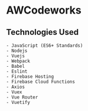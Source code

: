 # AWCodeworks

## Technologies Used
```
- JavaScript (ES6+ Standards)
- Nodejs
- Vuejs
- Webpack
- Babel 
- Eslint
- Firebase Hosting
- Firebase Cloud Functions
- Axios
- Vuex
- Vue Router
- Vuetify
```

